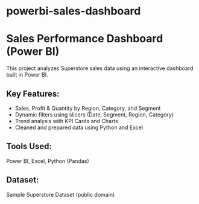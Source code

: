 # powerbi-sales-dashboard
# Sales Performance Dashboard (Power BI)

This project analyzes Superstore sales data using an interactive dashboard built in Power BI.

## Key Features:
- Sales, Profit & Quantity by Region, Category, and Segment
- Dynamic filters using slicers (Date, Segment, Region, Category)
- Trend analysis with KPI Cards and Charts
- Cleaned and prepared data using Python and Excel

## Tools Used:
Power BI, Excel, Python (Pandas)

## Dataset:
Sample Superstore Dataset (public domain)
